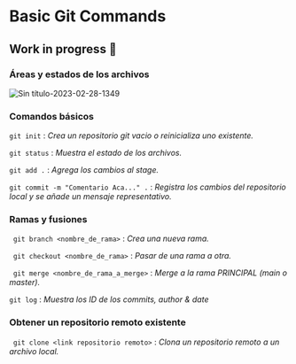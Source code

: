 # Basic Git Commands 

## **Work in progress** :love_you_gesture:

### Áreas y estados de los archivos
![Sin título-2023-02-28-1349](https://user-images.githubusercontent.com/71336562/222295682-d5b34913-f4bb-46e9-8d68-37ca1b699374.png)

### Comandos básicos  

` git init ` : _Crea un repositorio git vacio o reinicializa uno existente._

` git status ` : _Muestra el estado de los archivos._

` git add . ` : _Agrega los cambios al stage._

` git commit -m "Comentario Aca..." . ` : _Registra los cambios del repositorio local y se añade un mensaje representativo._


### Ramas y fusiones

` git branch <nombre_de_rama>` : _Crea una nueva rama._

` git checkout <nombre_de_rama>` : _Pasar de una rama a otra._

` git merge <nombre_de_rama_a_merge>` : _Merge a la rama PRINCIPAL (main o master)._

` git log ` : _Muestra los ID de los commits, author & date_


### Obtener un repositorio remoto existente 

` git clone <link repositorio remoto>` : _Clona un repositorio remoto a un archivo local._



